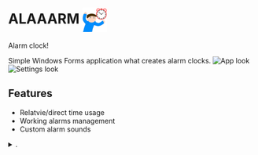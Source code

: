 # ALAAARM <img src="./ALAAARM.png" align="center" width="50">
Alarm clock!

Simple Windows Forms application what creates alarm clocks.
![App look](https://user-images.githubusercontent.com/71507444/189475389-01b8102d-6b00-40e8-b4e5-d4e63a890d58.png)
![Settings look](https://user-images.githubusercontent.com/71507444/189475557-cad3b228-4df7-4388-beec-54a974e93da0.png)


## Features
* Relatvie/direct time usage
* Working alarms management
* Custom alarm sounds

<details>
  <summary>.</summary>
  done in six hours of coding and another hour of debugging, lol
  
  ![how long](https://user-images.githubusercontent.com/71507444/189475493-2ac2c7a5-8682-4109-b258-8c7c66e577db.png)
</details>
